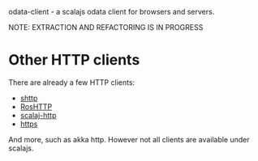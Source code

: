 odata-client - a scalajs odata client for browsers and servers.

NOTE: EXTRACTION AND REFACTORING IS IN PROGRESS

# Other HTTP clients

There are already a few HTTP clients:

* [shttp](https://sttp.readthedocs.io/en/latest/index.html)
* [RosHTTP](https://github.com/hmil/RosHTTP)
* [scalaj-http](https://github.com/scalaj/scalaj-http)
* [https]()

And more, such as akka http. However not all clients are available under scalajs.

